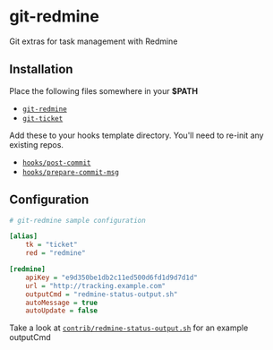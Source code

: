 git-redmine
===========

Git extras for task management with Redmine


Installation
------------

Place the following files somewhere in your **$PATH**

  * [`git-redmine`](./git-redmine)
  * [`git-ticket`](./git-ticket)

Add these to your hooks template directory. You'll need to re-init any existing repos.

  * [`hooks/post-commit`](hooks/post-commit)
  * [`hooks/prepare-commit-msg`](hooks/post-commit)


Configuration
-------------

```ini
# git-redmine sample configuration

[alias]
	tk = "ticket"
    red = "redmine"

[redmine]
	apiKey = "e9d350be1db2c11ed500d6fd1d9d7d1d"
    url = "http://tracking.example.com"
    outputCmd = "redmine-status-output.sh"
    autoMessage = true
    autoUpdate = false
```

Take a look at [`contrib/redmine-status-output.sh`](contrib/redmine-status-output.sh) for an example outputCmd

